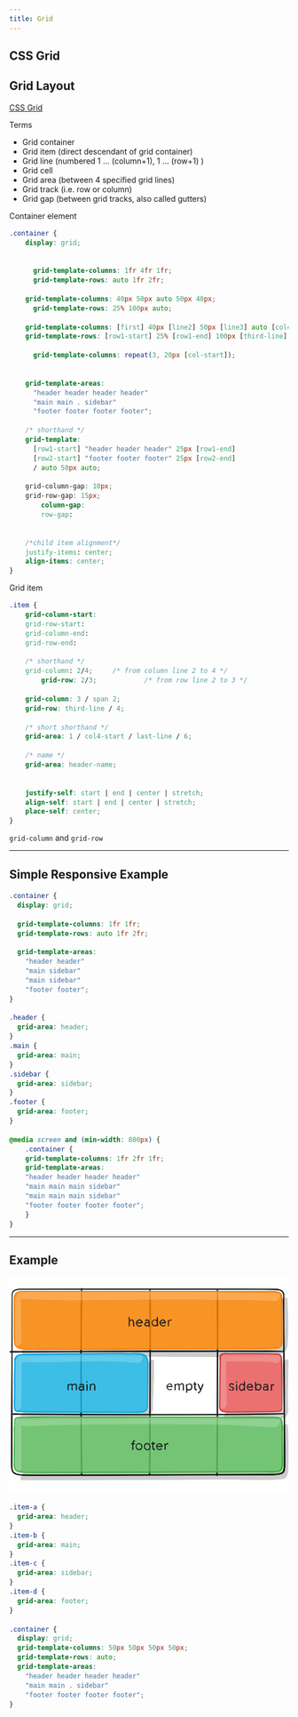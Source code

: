 ```yaml
---
title: Grid
---
```


## CSS Grid

<section>

## Grid Layout

[CSS Grid](https://css-tricks.com/snippets/css/complete-guide-grid/)

Terms
* Grid container
* Grid item      (direct descendant of grid container)
* Grid line       (numbered 1 ... (column+1), 1 ... (row+1) )
* Grid cell
* Grid area      (between 4 specified grid lines)
* Grid track     (i.e. row or column)
* Grid gap       (between grid tracks, also called gutters)

Container element

```css
.container {
    display: grid;


      grid-template-columns: 1fr 4fr 1fr;
      grid-template-rows: auto 1fr 2fr;

    grid-template-columns: 40px 50px auto 50px 40px;
      grid-template-rows: 25% 100px auto;

    grid-template-columns: [first] 40px [line2] 50px [line3] auto [col4-start] 50px [five] 40px [end];
    grid-template-rows: [row1-start] 25% [row1-end] 100px [third-line] auto [last-line];

      grid-template-columns: repeat(3, 20px [col-start]);


    grid-template-areas:
      "header header header header"
      "main main . sidebar"
      "footer footer footer footer";

    /* shorthand */
    grid-template:
      [row1-start] "header header header" 25px [row1-end]
      [row2-start] "footer footer footer" 25px [row2-end]
      / auto 50px auto;

    grid-column-gap: 10px;
    grid-row-gap: 15px;
        column-gap:
        row-gap:


    /*child item alignment*/
    justify-items: center;
    align-items: center;
}
```

Grid item

```css
.item {
    grid-column-start:
    grid-row-start:
    grid-column-end:
    grid-row-end:

    /* shorthand */
    grid-column: 2/4;     /* from column line 2 to 4 */
        grid-row: 2/3;            /* from row line 2 to 3 */

    grid-column: 3 / span 2;
    grid-row: third-line / 4;

    /* short shorthand */
    grid-area: 1 / col4-start / last-line / 6;

    /* name */
    grid-area: header-name;


    justify-self: start | end | center | stretch;
    align-self: start | end | center | stretch;
    place-self: center;
}
```

`grid-column` and `grid-row`

</section>

---

<section>

## Simple Responsive Example

```css
.container {
  display: grid;

  grid-template-columns: 1fr 1fr;
  grid-template-rows: auto 1fr 2fr;

  grid-template-areas:
    "header header"
    "main sidebar"
    "main sidebar"
    "footer footer";
}

.header {
  grid-area: header;
}
.main {
  grid-area: main;
}
.sidebar {
  grid-area: sidebar;
}
.footer {
  grid-area: footer;
}

@media screen and (min-width: 800px) {
    .container {
    grid-template-columns: 1fr 2fr 1fr;
    grid-template-areas:
    "header header header header"
    "main main main sidebar"
    "main main main sidebar"
    "footer footer footer footer";
    }
}
```

</section>

---

<section>

## Example

![Grid example](../assets/CSS/grid-example.svg)

```css
.item-a {
  grid-area: header;
}
.item-b {
  grid-area: main;
}
.item-c {
  grid-area: sidebar;
}
.item-d {
  grid-area: footer;
}

.container {
  display: grid;
  grid-template-columns: 50px 50px 50px 50px;
  grid-template-rows: auto;
  grid-template-areas:
    "header header header header"
    "main main . sidebar"
    "footer footer footer footer";
}
```

</section>